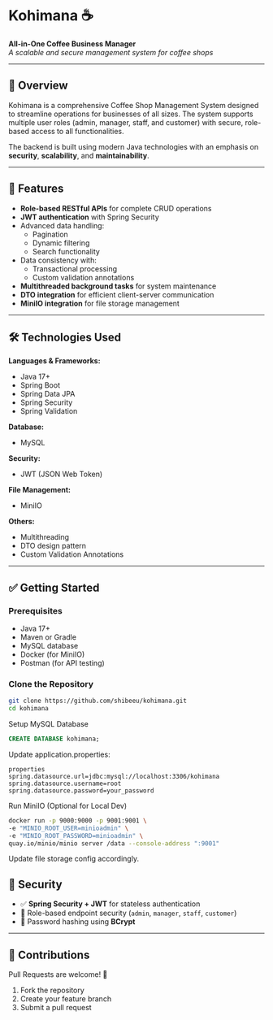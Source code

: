 # Kohimana ☕️
**All-in-One Coffee Business Manager**  
*A scalable and secure management system for coffee shops*

---

## 📌 Overview
Kohimana is a comprehensive Coffee Shop Management System designed to streamline operations for businesses of all sizes. The system supports multiple user roles (admin, manager, staff, and customer) with secure, role-based access to all functionalities.

The backend is built using modern Java technologies with an emphasis on **security**, **scalability**, and **maintainability**.

---

## 🚀 Features
- **Role-based RESTful APIs** for complete CRUD operations
- **JWT authentication** with Spring Security
- Advanced data handling:
    - Pagination
    - Dynamic filtering
    - Search functionality
- Data consistency with:
    - Transactional processing
    - Custom validation annotations
- **Multithreaded background tasks** for system maintenance
- **DTO integration** for efficient client-server communication
- **MiniIO integration** for file storage management

---

## 🛠️ Technologies Used
**Languages & Frameworks:**
- Java 17+
- Spring Boot
- Spring Data JPA
- Spring Security
- Spring Validation

**Database:**
- MySQL

**Security:**
- JWT (JSON Web Token)

**File Management:**
- MiniIO

**Others:**
- Multithreading
- DTO design pattern
- Custom Validation Annotations

---

## ✅ Getting Started

### Prerequisites
- Java 17+
- Maven or Gradle
- MySQL database
- Docker (for MiniIO)
- Postman (for API testing)

### Clone the Repository
```bash
git clone https://github.com/shibeeu/kohimana.git
cd kohimana

```

Setup MySQL Database
```sql
CREATE DATABASE kohimana;
```

Update application.properties:
```
properties
spring.datasource.url=jdbc:mysql://localhost:3306/kohimana
spring.datasource.username=root
spring.datasource.password=your_password
```
Run MiniIO (Optional for Local Dev)
```bash
docker run -p 9000:9000 -p 9001:9001 \
-e "MINIO_ROOT_USER=minioadmin" \
-e "MINIO_ROOT_PASSWORD=minioadmin" \
quay.io/minio/minio server /data --console-address ":9001"
```
Update file storage config accordingly.
## 🔐 Security

- ✅ **Spring Security + JWT** for stateless authentication
- 🔐 Role-based endpoint security (`admin`, `manager`, `staff`, `customer`)
- 🔑 Password hashing using **BCrypt**

---

## 📎 Contributions

Pull Requests are welcome! 🎉

1. Fork the repository
2. Create your feature branch
3. Submit a pull request
